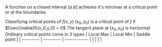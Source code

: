 A function on a closed interval $[a.b]$ achieves it's min/max at a critical point or at the boundaries

Classifying critical points of $f(x,y)$
	$(x_0,y_0)$ is a critical point of $f$ if $(\vec{\nabla}f)(x_0,y_0) = 0$
		The tangent plane at $(x_0,y_0)$ is horizontal
	Ordinary critical points come in 3 types
		| Local Max | Local Min | Saddle point |
		| --------- | --------- | ------------ |
		|           |           |              |